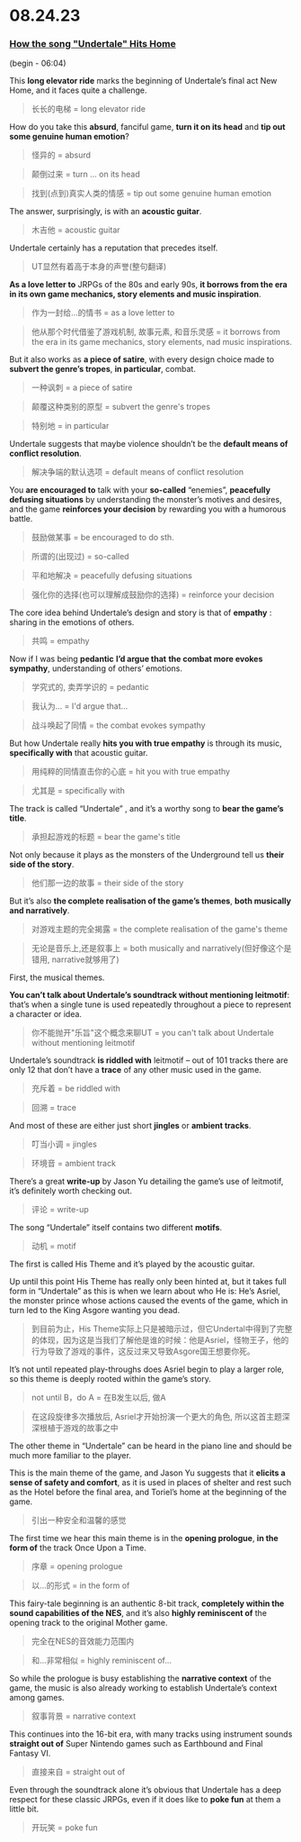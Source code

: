 # 08.24.23
### [How the song "Undertale" Hits Home](https://www.youtube.com/watch?v=9xR-xOkKP44&t=112s)
(begin - 06:04)

This **long elevator ride** marks the beginning of Undertale’s final act New Home, and it faces quite a challenge.
>长长的电梯 = long elevator ride

How do you take this **absurd**, fanciful game, **turn it on its head** and **tip out some genuine human emotion**?
>怪异的 = absurd

>颠倒过来 = turn ... on its head

>找到(点到)真实人类的情感 = tip out some genuine human emotion

The answer, surprisingly, is with an **acoustic guitar**.
>木吉他 = acoustic guitar

Undertale certainly has a reputation that precedes itself.
>UT显然有着高于本身的声誉(整句翻译)

**As a love letter to** JRPGs of the 80s and early 90s, **it borrows from the era in its own game mechanics, story elements and music inspiration**.
>作为一封给...的情书 = as a love letter to

>他从那个时代借鉴了游戏机制, 故事元素, 和音乐灵感 = it borrows from the era in its game mechanics, story elements, nad music inspirations.


But it also works as **a piece of satire**, with every design choice made to **subvert the genre’s tropes**, **in particular**, combat.
>一种讽刺 = a piece of satire

>颠覆这种类别的原型 = subvert the genre's tropes

>特别地 = in particular

Undertale suggests that maybe violence shouldn’t be the **default means of conflict resolution**.
>解决争端的默认选项 = default means of conflict resolution

You **are encouraged to** talk with your **so-called** “enemies”, **peacefully defusing situations** by understanding the monster’s motives and desires, and the game **reinforces your decision** by rewarding you with a humorous battle.
>鼓励做某事 = be encouraged to do sth.

>所谓的(出现过) = so-called

>平和地解决 = peacefully defusing situations

>强化你的选择(也可以理解成鼓励你的选择) = reinforce your decision

The core idea behind Undertale’s design and story is that of **empathy** : sharing in the emotions of others.
>共鸣 = empathy

Now if I was being **pedantic** **I’d argue that** **the combat more evokes sympathy**, understanding of others’ emotions.
>学究式的, 卖弄学识的 = pedantic

>我认为... = I'd argue that...

>战斗唤起了同情 = the combat evokes sympathy

But how Undertale really **hits you with true empathy** is through its music, **specifically with** that acoustic guitar.
>用纯粹的同情直击你的心底 = hit you with true empathy

>尤其是 = specifically with

The track is called “Undertale” , and it’s a worthy song to **bear the game’s title**.
>承担起游戏的标题 = bear the game's title

Not only because it plays as the monsters of the Underground tell us **their side of the story**.
>他们那一边的故事 = their side of the story

But it’s also **the complete realisation of the game’s themes**, **both musically and narratively**.
>对游戏主题的完全揭露 = the complete realisation of the game's theme

>无论是音乐上,还是叙事上 = both musically and narratively(但好像这个是错用, narrative就够用了)

First, the musical themes.

**You can’t talk about Undertale’s soundtrack without mentioning leitmotif**: that’s when a single tune is used repeatedly throughout a piece to represent a character or idea.
>你不能抛开"乐旨"这个概念来聊UT = you can't talk about Undertale without mentioning leitmotif

Undertale’s soundtrack **is riddled with** leitmotif – out of 101 tracks there are only 12 that don’t have a **trace** of any other music used in the game.
>充斥着 = be riddled with

>回溯 = trace

And most of these are either just short **jingles** or **ambient tracks**.
>叮当小调 = jingles

>环境音 = ambient track

There’s a great **write-up** by Jason Yu detailing the game’s use of leitmotif, it’s definitely worth checking out.
>评论 = write-up

The song “Undertale” itself contains two different **motifs**.
>动机 = motif

The first is called His Theme and it’s played by the acoustic guitar.

Up until this point His Theme has really only been hinted at, but it takes full form in “Undertale” as this is when we learn about who He is: He’s Asriel, the monster prince whose actions caused the events of the game, which in turn led to the King Asgore wanting you dead.
>到目前为止，His Theme实际上只是被暗示过，但它Undertal中得到了完整的体现，因为这是当我们了解他是谁的时候：他是Asriel，怪物王子，他的行为导致了游戏的事件，这反过来又导致Asgore国王想要你死。

It’s not until repeated play-throughs does Asriel begin to play a larger role, so this theme is deeply rooted within the game’s story.
>not until B，do A = 在B发生以后, 做A

>在这段旋律多次播放后, Asriel才开始扮演一个更大的角色, 所以这首主题深深根植于游戏的故事之中

The other theme in “Undertale” can be heard in the piano line and should be much more familiar to the player.

This is the main theme of the game, and Jason Yu suggests that it **elicits a sense of safety and comfort**, as it is used in places of shelter and rest such as the Hotel before the final area, and Toriel’s home at the beginning of the game.
>引出一种安全和温馨的感觉

The first time we hear this main theme is in the **opening prologue**, **in the form of** the track Once Upon a Time.
>序章 = opening prologue

>以...的形式 = in the form of

This fairy-tale beginning is an authentic 8-bit track, **completely within the sound capabilities of the NES**, and it’s also **highly reminiscent of** the opening track to the original Mother game.
>完全在NES的音效能力范围内

>和...非常相似 = highly reminiscent of...

So while the prologue is busy establishing the **narrative context** of the game, the music is also already working to establish Undertale’s context among games.
>叙事背景 = narrative context

This continues into the 16-bit era, with many tracks using instrument sounds **straight out of** Super Nintendo games such as Earthbound and Final Fantasy VI.
>直接来自 = straight out of

Even through the soundtrack alone it’s obvious that Undertale has a deep respect for these classic JRPGs, even if it does like to **poke fun** at them a little bit.
>开玩笑 = poke fun
